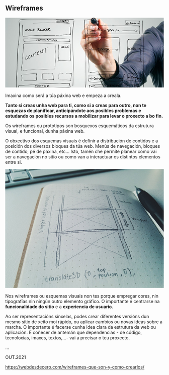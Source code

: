 ## Wireframes

![Wireframes](./assets/wireframe_1.jpg)

Imaxina como será a túa páxina web e empeza a creala. 

**Tanto si creas unha web para ti, como si a creas para outro, non te esquezas de planificar, anticipándote aos posibles problemas e estudando os posibles recursos a mobilizar para levar o proxecto a bo fin.** 

Os wireframes ou prototipos son bosquexos esquemáticos da estrutura visual, e funcional, dunha páxina web.

O obxectivo dos esquemas visuais é definir a distribución de contidos e a posición dos diversos bloques da túa web. Menús de navegación, bloques de contido, pé de paxina, etc… Isto, tamén che permite planear como vai ser a navegación no sitio ou como van a interactuar os distintos elementos entre si.

![Bosquexos esquemáticos da estrutura visual](./assets/drawingboard-large-opt.jpg)

Nos wireframes ou esquemas visuais non tes porque empregar cores, nin tipografías nin ningún outro elemento gráfico. O importante é centrarse na **funcionalidade do sitio** e a **experiencia de usuario**. 

<!-- [Funcionalidade do sitio e experiencia de usuario](axii-Navegadores.md/assets/wireframe_site_web_2.jpg) -->

Ao ser representacións sinxelas, podes crear diferentes versións dun mesmo sitio de xeito moi rápido, ou aplicar cambios ou novas ideas sobre a marcha. O importante é facerse cunha idea clara da estrutura da web ou aplicación. E coñecer de antemán que dependencias - de código, tecnoloxías, imaxes, textos,...- vai a precisar o teu proxecto.

<!-- [wireframes](./assets/wireframes.jpg)-->

...



OUT.2021

https://webdesdecero.com/wireframes-que-son-y-como-crearlos/
